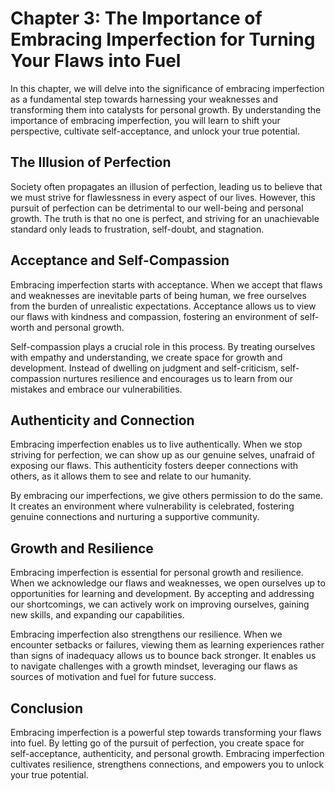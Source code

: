 Chapter 3: The Importance of Embracing Imperfection for Turning Your Flaws into Fuel
====================================================================================

In this chapter, we will delve into the significance of embracing imperfection as a fundamental step towards harnessing your weaknesses and transforming them into catalysts for personal growth. By understanding the importance of embracing imperfection, you will learn to shift your perspective, cultivate self-acceptance, and unlock your true potential.

**The Illusion of Perfection**
------------------------------

Society often propagates an illusion of perfection, leading us to believe that we must strive for flawlessness in every aspect of our lives. However, this pursuit of perfection can be detrimental to our well-being and personal growth. The truth is that no one is perfect, and striving for an unachievable standard only leads to frustration, self-doubt, and stagnation.

**Acceptance and Self-Compassion**
----------------------------------

Embracing imperfection starts with acceptance. When we accept that flaws and weaknesses are inevitable parts of being human, we free ourselves from the burden of unrealistic expectations. Acceptance allows us to view our flaws with kindness and compassion, fostering an environment of self-worth and personal growth.

Self-compassion plays a crucial role in this process. By treating ourselves with empathy and understanding, we create space for growth and development. Instead of dwelling on judgment and self-criticism, self-compassion nurtures resilience and encourages us to learn from our mistakes and embrace our vulnerabilities.

**Authenticity and Connection**
-------------------------------

Embracing imperfection enables us to live authentically. When we stop striving for perfection, we can show up as our genuine selves, unafraid of exposing our flaws. This authenticity fosters deeper connections with others, as it allows them to see and relate to our humanity.

By embracing our imperfections, we give others permission to do the same. It creates an environment where vulnerability is celebrated, fostering genuine connections and nurturing a supportive community.

**Growth and Resilience**
-------------------------

Embracing imperfection is essential for personal growth and resilience. When we acknowledge our flaws and weaknesses, we open ourselves up to opportunities for learning and development. By accepting and addressing our shortcomings, we can actively work on improving ourselves, gaining new skills, and expanding our capabilities.

Embracing imperfection also strengthens our resilience. When we encounter setbacks or failures, viewing them as learning experiences rather than signs of inadequacy allows us to bounce back stronger. It enables us to navigate challenges with a growth mindset, leveraging our flaws as sources of motivation and fuel for future success.

**Conclusion**
--------------

Embracing imperfection is a powerful step towards transforming your flaws into fuel. By letting go of the pursuit of perfection, you create space for self-acceptance, authenticity, and personal growth. Embracing imperfection cultivates resilience, strengthens connections, and empowers you to unlock your true potential.
